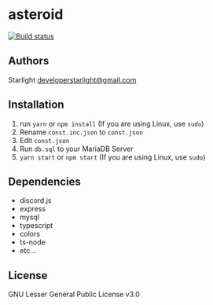# asteroid
[![Build status](https://ci.appveyor.com/api/projects/status/i4vehpafbxc4miha?svg=true)](https://ci.appveyor.com/project/5tarlight/asteroid)
## Authors
Starlight <developerstarlight@gmail.com>

## Installation

1. run `yarn` or `npm install` (If you are using Linux, use `sudo`)
2. Rename `const.inc.json` to `const.json`
3. Edit `const.json`
4. Run `db.sql` to your MariaDB Server
5. `yarn start` or `npm start` (If you are using Linux, use `sudo`)

## Dependencies
  - discord.js
  - express
  - mysql
  - typescript
  - colors
  - ts-node
  - etc...

## License
GNU Lesser General Public License v3.0
